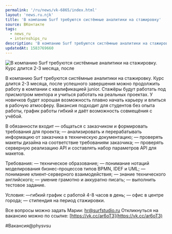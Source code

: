 ```yaml
---
permalink: '/ru/news/vk-6865/index.html'
layout: 'news.ru.njk'
title: 'В компанию Surf требуются систёмные аналитики на стажировку'
source: ВКонтакте
tags:
  - news_ru
  - internships_ru
description: 'В компанию Surf требуются систёмные аналитики на стажировку'
updatedAt: 1583769660
---
```

![В компанию Surf требуются систёмные аналитики на стажировку. Курс длится 2-3 месяца, после](https://sun9-13.userapi.com/impg/c857232/v857232931/10e9c6/d7HPsP6xAtg.jpg?size=1280x853&quality=96&sign=b6e20ebce6c68e4e03d00b0ba7c642c0&c_uniq_tag=1csr7VXteoraqWj-Xz0sNzoQqMOvyuhEqEGwfdy0A5o&type=album)

В компанию Surf требуются систёмные аналитики на стажировку. Курс длится 2-3 месяца, после успешного завершения можно продолжить работу в компании с квалификацией junior. Стажёры будут работать под присмотром ментора и учиться работать на реальных проектах. У новичков будет хорошая возможность плавно начать карьеру и влиться в рабочую атмосферу. Вакансия подходит для студентов без опыта работы, график работы гибкий и даёт возможность совмещёния с учёбой.

В обязанности входит
— общаться с заказчиком и формировать требования для проекта;
— анализировать и перерабатывать информацию от заказчика в техническую документацию;
— проверять макеты дизайна на соответствие требованиям заказчика;
— проверять серверную реализацию API и составлять набор параметров API для макетов.

Требования:
— техническое образование;
— понимание нотаций моделирования бизнес-процессов типов BPMN, IDEF и UML;
— понимание клиент-серверного взаимодействия;
— знание технического английского;
— умение грамотно и аккуратно писать;
— выполнить тестовое задание.

Условия:
—гибкий график с работой 4-8 часов в день;
— офис в центре города;
— стипендия на период стажировки.

Все вопросы можно задать Марии: hr@surfstudio.ru
Откликнуться на вакансию можно по ссылке: [https://vk.cc/ar6oT3](https://vk.cc/ar6oT3)

#Вакансия@physvsu
